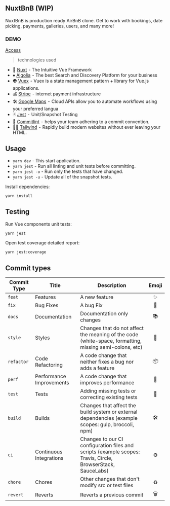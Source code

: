 ## NuxtBnB (WIP)

NuxtBnB is production ready AirBnB clone. Get to work with bookings, date picking, payments, galleries, users, and many more!

### DEMO
[Access](https://nuxtbnb-gabrielcaiana.vercel.app/)

> technologies used

-   💚 [Nuxt](https://nuxtjs.org/)  - The Intuitive Vue Framework
-   ♦️ [Algolia](https://www.algolia.com/)  - The best Search and Discovery Platform for your business
-   👽 [Vuex](https://vuex.vuejs.org/)  - Vuex is a state management pattern + library for Vue.js applications.
-   💰 [Stripe](https://pinia.vuejs.org/)  - internet payment infrastructure
-   🛠 [Google Maps](https://developers.google.com/maps?hl=pt-br)  -  Cloud APIs allow you to automate workflows using your preferred langua
-   🃏 [Jest](https://jestjs.io/)  -  Unit/Snapshot Testing
-   🧩 [Commitlint](https://commitlint.js.org/#/)  -  helps your team adhering to a commit convention.
-   🐻‍❄️ [Tailwind](https://tailwindcss.com/)  -  Rapidly build modern websites without ever leaving your HTML.

## Usage

-   `yarn dev` - This start application.
-   `yarn jest` - Run all linting and unit tests before committing.
-   `yarn jest -o` - Run only the tests that have changed.
-   `yarn jest -u` - Update all of the snapshot tests.


Install dependencies:

```sh
yarn install
```

## Testing

Run Vue components unit tests:

```sh
yarn jest
```

Open test coverage detailed report:

```sh
yarn jest:coverage
```
## Commit types

| Commit Type | Title                    | Description                                                                                                 | Emoji |
| ----------- | ------------------------ | ----------------------------------------------------------------------------------------------------------- | :---: |
| `feat`      | Features                 | A new feature                                                                                               |   ✨   |
| `fix`       | Bug Fixes                | A bug Fix                                                                                                   |   🐛   |
| `docs`      | Documentation            | Documentation only changes                                                                                  |   📚   |
| `style`     | Styles                   | Changes that do not affect the meaning of the code (white-space, formatting, missing semi-colons, etc)      |   💎   |
| `refactor`  | Code Refactoring         | A code change that neither fixes a bug nor adds a feature                                                   |   📦   |
| `perf`      | Performance Improvements | A code change that improves performance                                                                     |   🚀   |
| `test`      | Tests                    | Adding missing tests or correcting existing tests                                                           |   🚨   |
| `build`     | Builds                   | Changes that affect the build system or external dependencies (example scopes: gulp, broccoli, npm)         |   🛠   |
| `ci`        | Continuous Integrations  | Changes to our CI configuration files and scripts (example scopes: Travis, Circle, BrowserStack, SauceLabs) |   ⚙️   |
| `chore`     | Chores                   | Other changes that don't modify src or test files                                                           |   ♻️   |
| `revert`    | Reverts                  | Reverts a previous commit                                                                                   |   🗑   |


